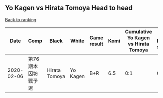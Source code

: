 ## Yo Kagen vs Hirata Tomoya Head to head

[Back to ranking](../../index.md)




| **Date** | **Comp** | **Black** | **White** | **Game result** | **Komi** | **Cumulative Yo Kagen vs Hirata Tomoya** | **Yo Kagen streak** | **Hirata Tomoya streak** | 
| --- | --- | --- | --- | --- | --- | --- | --- | --- |
| 2020-02-06 | 第76期本因坊戦予選 | Hirata Tomoya | Yo Kagen | B+R | 6.5 | 0:1 | 0 | 1 |




